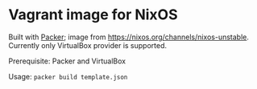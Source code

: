 # Vagrant image for NixOS

Built with [Packer][]; image from https://nixos.org/channels/nixos-unstable.
Currently only VirtualBox provider is supported.

[Packer]: https://www.packer.io

Prerequisite: Packer and VirtualBox

Usage: `packer build template.json`
